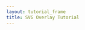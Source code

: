 ```yaml
---
layout: tutorial_frame
title: SVG Overlay Tutorial
---
```

<script>
	var map = L.map('map').setView([37.8, -96], 4);

	L.tileLayer('https://api.mapbox.com/styles/v1/{id}/tiles/{z}/{x}/{y}?access_token=pk.eyJ1IjoibWFwYm94IiwiYSI6ImNpejY4NXVycTA2emYycXBndHRqcmZ3N3gifQ.rJcFIG214AriISLbB6B5aw', {
		maxZoom: 18,
		attribution: 'Map data &copy; <a href="https://www.openstreetmap.org/copyright">OpenStreetMap</a> contributors, ' +
			'Imagery © <a href="https://www.mapbox.com/">Mapbox</a>',
		id: 'mapbox/satellite-v9',
		tileSize: 512,
		zoomOffset: -1
	}).addTo(map);

	var imageUrl = 'https://maps.lib.utexas.edu/maps/historical/newark_nj_1922.jpg';
	var errorOverlayUrl = 'https://cdn-icons-png.flaticon.com/512/110/110686.png';
	var altText = 'Image of Newark, N.J. in 1922. Source: The University of Texas at Austin, UT Libraries Map Collection.';
	var latLngBounds = L.latLngBounds([[40.799311, -74.118464], [40.68202047785919, -74.33]]);

	var imageOverlay = L.imageOverlay( imageUrl, latLngBounds, {
		opacity: 0.8,
		errorOverlayUrl: errorOverlayUrl,
		alt: altText,
		interactive: true
	}).addTo(map);

	L.rectangle(latLngBounds).addTo(map);        
	map.fitBounds(latLngBounds);
</script>